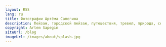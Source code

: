 ```yaml
---
layout: RSS
lang: ru
title: Фотографии Артёма Сапегина
description: Пейзаж, городской пейзаж, путешествия, тревел, природа, собаки.
copyright: Artem Sapegin
siteUrl: /blog
imageUrl: /images/about/splash.jpg
---
```

